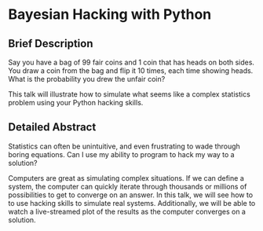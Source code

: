 # Bayesian Hacking with Python

## Brief Description
Say you have a bag of 99 fair coins and 1 coin that has heads on both sides.  You draw a coin from the bag and flip it 10 times, each time showing heads.  What is the probability you drew the unfair coin?

This talk will illustrate how to simulate what seems like a complex statistics problem using your Python hacking skills.

## Detailed Abstract
Statistics can often be unintuitive, and even frustrating to wade through boring equations. Can I use my ability to program to hack my way to a solution?

Computers are great as simulating complex situations.  If we can define a system, the computer can quickly iterate through thousands or millions of possibilities to get to converge on an answer. In this talk, we will see how to to use hacking skills to simulate real systems. Additionally, we will be able to watch a live-streamed plot of the results as the computer converges on a solution.


